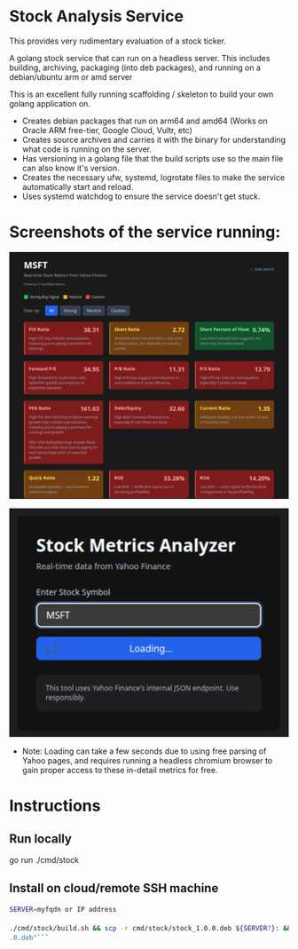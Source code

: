 # Stock Analysis Service
This provides very rudimentary evaluation of a stock ticker.

A golang stock service that can run on a headless server. This includes building, archiving, packaging (into deb packages), and running on a debian/ubuntu arm or amd server

This is an excellent fully running scaffolding / skeleton to build your own golang application on.

- Creates debian packages that run on arm64 and amd64 (Works on Oracle ARM free-tier, Google Cloud, Vultr, etc)
- Creates source archives and carries it with the binary for understanding what code is running on the server.
- Has versioning in a golang file that the build scripts use so the main file can also know it's version.
- Creates the necessary ufw, systemd, logrotate files to make the service automatically start and reload.
- Uses systemd watchdog to ensure the service doesn't get stuck.

# Screenshots of the service running:

![Analysis of stock valuation](docs/stock_analysis_MSFT.png)

![Entered stock and loading data](docs/stock_metrics_analyzer_home.png)

- Note: Loading can take a few seconds due to using free parsing of Yahoo pages, and requires running a headless chromium browser to gain proper access to these in-detail metrics for free.

# Instructions

## Run locally

go run ./cmd/stock

## Install on cloud/remote SSH machine

``` bash
SERVER=myfqdn or IP address

./cmd/stock/build.sh && scp -r cmd/stock/stock_1.0.0.deb ${SERVER?}: && ssh ${SERVER?} "sudo apt-get -y remove stock && sudo dpkg -i stock_1.0
.0.deb"```
